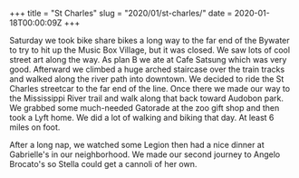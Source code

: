 +++
title = "St Charles"
slug = "2020/01/st-charles/"
date = 2020-01-18T00:00:09Z
+++

Saturday we took bike share bikes a long way to the far end of the Bywater to try to hit up the Music Box Village, but it was closed. We saw lots of cool street art along the way. As plan B we ate at Cafe Satsung which was very good. Afterward we climbed a huge arched staircase over the train tracks and walked along the river path into downtown. We decided to ride the St Charles streetcar to the far end of the line. Once there we made our way to the Mississippi River trail and walk along that back toward Audobon park. We grabbed some much-needed Gatorade at the zoo gift shop and then took a Lyft home. We did a lot of walking and biking that day. At least 6 miles on foot.

After a long nap, we watched some Legion then had a nice dinner at Gabrielle's in our neighborhood. We made our second journey to Angelo Brocato's so Stella could get a cannoli of her own.
